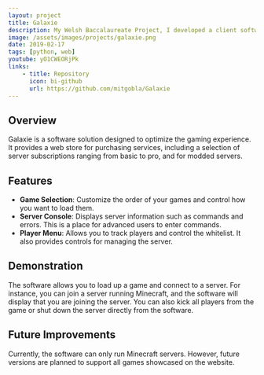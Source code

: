 ```yaml
---
layout: project
title: Galaxie
description: My Welsh Baccalaureate Project, I developed a client software for game server hosting.
image: /assets/images/projects/galaxie.png
date: 2019-02-17
tags: [python, web]
youtube: yO1CWEORjPk
links:
    - title: Repository
      icon: bi-github
      url: https://github.com/mitgobla/Galaxie
---
```

## Overview

Galaxie is a software solution designed to optimize the gaming experience. It provides a web store for purchasing services, including a selection of server subscriptions ranging from basic to pro, and for modded servers.

## Features

- **Game Selection**: Customize the order of your games and control how you want to load them.
- **Server Console**: Displays server information such as commands and errors. This is a place for advanced users to enter commands.
- **Player Menu**: Allows you to track players and control the whitelist. It also provides controls for managing the server.

## Demonstration

The software allows you to load up a game and connect to a server. For instance, you can join a server running Minecraft, and the software will display that you are joining the server. You can also kick all players from the game or shut down the server directly from the software.

## Future Improvements

Currently, the software can only run Minecraft servers. However, future versions are planned to support all games showcased on the website.
